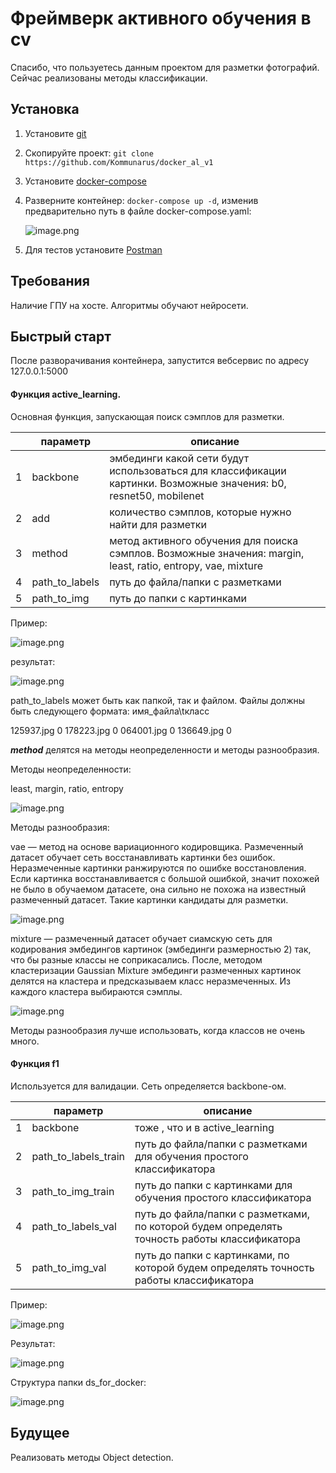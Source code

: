 # Фреймверк активного обучения в cv

Спасибо, что пользуетесь данным проектом для разметки фотографий. Сейчас реализованы методы классификации.

## Установка

1. Установите [git](https://github.com/git-guides/install-git)
2. Скопируйте проект: `git clone https://github.com/Kommunarus/docker_al_v1`
3. Установите [docker-compose](https://docs.docker.com/compose/install/other/)
4. Разверните контейнер: `docker-compose up -d`, изменив предварительно путь в файле docker-compose.yaml:

   ![image.png](help/image_dc.png)
5. Для тестов установите [Postman](https://www.postman.com/downloads/)

## Требования

Наличие ГПУ на хосте. Алгоритмы обучают нейросети.

## Быстрый старт

После разворачивания контейнера, запустится вебсервис по адресу 127.0.0.1:5000

#### Функция active_learning.

Основная функция, запускающая поиск сэмплов для разметки.


|   | параметр | описание                                                                                                                                                                                |
| - | ---------------- | ----------------------------------------------------------------------------------------------------------------------------------------------------------------------------------------------- |
| 1 | backbone         | эмбединги какой сети будут использоваться для классификации картинки. Возможные значения: b0, resnet50, mobilenet |
| 2 | add              | количество сэмплов, которые нужно найти для разметки                                                                                               |
| 3 | method           | метод активного обучения для поиска сэмплов. Возможные значения: margin, least, ratio, entropy, vae, mixture                             |
| 4 | path_to_labels   | путь до файла/папки с разметками                                                                                                                                     |
| 5 | path_to_img      | путь до папки с картинками                                                                                                                                                |

Пример:

![image.png](help/active_learning.png)

результат:

![image.png](help/res1.png)

path_to_labels может быть как папкой, так и файлом. Файлы должны быть следующего формата: имя_файла\tкласс

125937.jpg	0
178223.jpg	0
064001.jpg	0
136649.jpg	0


***method*** делятся на методы неопределенности и методы разнообразия.

Методы неопределенности:

least, margin, ratio, entropy

![image.png](help/n.png)

Методы разнообразия:

vae — метод на основе вариационного кодировщика. Размеченный датасет обучает сеть восстанавливать картинки без ошибок. Неразмеченные картинки ранжируются по ошибке восстановления. Если картинка восстанавливается с большой ошибкой, значит похожей не было в обучаемом датасете, она сильно не похожа на известный размеченный датасет. Такие картинки кандидаты для разметки.

![image.png](help/вае.png)

mixture — размеченный датасет обучает сиамскую сеть для кодирования эмбедингов картинок (эмбединги размерностью 2) так, что бы разные классы не соприкасались. После, методом кластеризации Gaussian Mixture эмбединги размеченных картинок делятся на кластера и предсказываем класс неразмеченных. Из каждого кластера выбираются сэмплы.

![image.png](help/mix.png)

Методы разнообразия лучше использовать, когда классов не очень много.



#### Функция f1

Используется для валидации. Сеть определяется backbone-ом.


|   | параметр     | описание                                                                                                                                                            |
| - | -------------------- | --------------------------------------------------------------------------------------------------------------------------------------------------------------------------- |
| 1 | backbone             | тоже , что и в active_learning                                                                                                                                     |
| 2 | path_to_labels_train | путь до файла/папки с разметками для обучения простого классификатора                                           |
| 3 | path_to_img_train    | путь до папки с картинками для обучения простого классификатора                                                      |
| 4 | path_to_labels_val   | путь до файла/папки с разметками, по которой будем определять точность работы классификатора |
| 5 | path_to_img_val      | путь до папки с картинками, по которой будем определять точность работы классификатора            |

Пример:

![image.png](help/p2.png)

Результат:

![image.png](help/resf1.png)

Структура папки ds_for_docker:

![image.png](help/val.png)


## Будущее

Реализовать методы Object detection.
